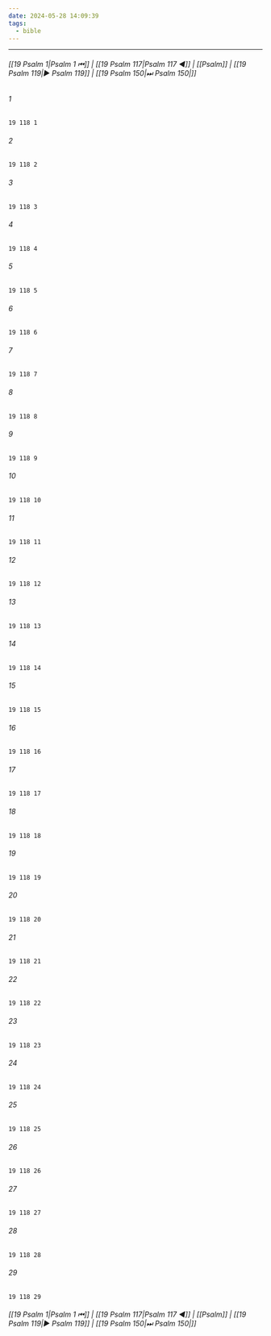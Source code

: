 ```yaml
---
date: 2024-05-28 14:09:39
tags:
  - bible
---
```

___

###### [[19 Psalm 1|Psalm 1 ⏮]] | [[19 Psalm 117|Psalm 117 ◀]] | [[Psalm]] | [[19 Psalm 119|▶ Psalm 119]] | [[19 Psalm 150|⏭ Psalm 150|]]

###### 1
``` verse
19 118 1 
```
###### 2
``` verse
19 118 2 
```
###### 3
``` verse
19 118 3 
```
###### 4
``` verse
19 118 4 
```
###### 5
``` verse
19 118 5 
```
###### 6
``` verse
19 118 6 
```
###### 7
``` verse
19 118 7 
```
###### 8
``` verse
19 118 8 
```
###### 9
``` verse
19 118 9 
```
###### 10
``` verse
19 118 10 
```
###### 11
``` verse
19 118 11 
```
###### 12
``` verse
19 118 12 
```
###### 13
``` verse
19 118 13 
```
###### 14
``` verse
19 118 14 
```
###### 15
``` verse
19 118 15 
```
###### 16
``` verse
19 118 16 
```
###### 17
``` verse
19 118 17 
```
###### 18
``` verse
19 118 18 
```
###### 19
``` verse
19 118 19 
```
###### 20
``` verse
19 118 20 
```
###### 21
``` verse
19 118 21 
```
###### 22
``` verse
19 118 22 
```
###### 23
``` verse
19 118 23 
```
###### 24
``` verse
19 118 24 
```
###### 25
``` verse
19 118 25 
```
###### 26
``` verse
19 118 26 
```
###### 27
``` verse
19 118 27 
```
###### 28
``` verse
19 118 28 
```
###### 29
``` verse
19 118 29 
```

###### [[19 Psalm 1|Psalm 1 ⏮]] | [[19 Psalm 117|Psalm 117 ◀]] | [[Psalm]] | [[19 Psalm 119|▶ Psalm 119]] | [[19 Psalm 150|⏭ Psalm 150|]]

